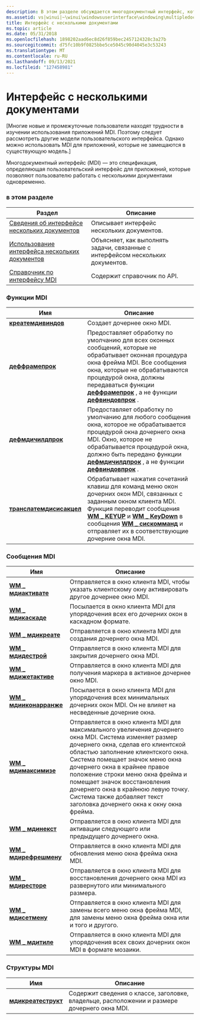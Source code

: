 ```yaml
---
description: В этом разделе обсуждается многодокументный интерфейс, который представляет собой спецификацию, определяющую пользовательский интерфейс для приложений, которые позволяют пользователю работать с несколькими документами одновременно.
ms.assetid: vs|winui|~\winui\windowsuserinterface\windowing\multipledocumentinterface.htm
title: Интерфейс с несколькими документами
ms.topic: article
ms.date: 05/31/2018
ms.openlocfilehash: 1898202aad6ec8d26f859bec2457124328c3a27b
ms.sourcegitcommit: d75fc10b9f0825bbe5ce5045c90d4045e3c53243
ms.translationtype: MT
ms.contentlocale: ru-RU
ms.lasthandoff: 09/13/2021
ms.locfileid: "127458981"
---
```

# <a name="multiple-document-interface"></a>Интерфейс с несколькими документами

\[Многие новые и промежуточные пользователи находят трудности в изучении использования приложений MDI. Поэтому следует рассмотреть другие модели пользовательского интерфейса. Однако можно использовать MDI для приложений, которые не замещаются в существующую модель.\]

Многодокументный интерфейс (MDI) — это спецификация, определяющая пользовательский интерфейс для приложений, которые позволяют пользователю работать с несколькими документами одновременно.

### <a name="in-this-section"></a>в этом разделе



| Раздел                                                                              | Описание                                                                               |
|------------------------------------------------------------------------------------|-------------------------------------------------------------------------------------------|
| [Сведения об интерфейсе нескольких документов](about-the-multiple-document-interface.md) | Описывает интерфейс нескольких документов.<br/>                                     |
| [Использование интерфейса нескольких документов](using-the-multiple-document-interface.md) | Объясняет, как выполнять задачи, связанные с интерфейсом нескольких документов.<br/> |
| [Справочник по интерфейсу MDI](multiple-document-interface-reference.md)                         | Содержит справочник по API.<br/>                                                    |



 

### <a name="mdi-functions"></a>Функции MDI



| Имя                                                 | Описание                                                                                                                                                                                                                                                                                                                                                                |
|------------------------------------------------------|----------------------------------------------------------------------------------------------------------------------------------------------------------------------------------------------------------------------------------------------------------------------------------------------------------------------------------------------------------------------------|
| [**креатемдивиндов**](/windows/win32/api/winuser/nf-winuser-createmdiwindowa)           | Создает дочернее окно MDI. <br/>                                                                                                                                                                                                                                                                                                                                    |
| [**деффрамепрок**](/windows/win32/api/winuser/nf-winuser-defframeproca)                 | Предоставляет обработку по умолчанию для всех оконных сообщений, которые не обрабатывает оконная процедура окна фрейма MDI. Все сообщения окна, которые не обрабатываются процедурой окна, должны передаваться функции [**деффрамепрок**](/windows/win32/api/winuser/nf-winuser-defframeproca) , а не функции [**дефвиндовпрок**](/windows/desktop/api/winuser/nf-winuser-defwindowproca) . <br/>                              |
| [**дефмдичилдпрок**](/windows/win32/api/winuser/nf-winuser-defmdichildproca)           | Предоставляет обработку по умолчанию для любого сообщения окна, которое не обрабатывается процедурой окна дочернего окна MDI. Окно, которое не обрабатывается процедурой окна, должно быть передано функции [**дефмдичилдпрок**](/windows/win32/api/winuser/nf-winuser-defmdichildproca) , а не функции [**дефвиндовпрок**](/windows/desktop/api/winuser/nf-winuser-defwindowproca) . <br/>                                             |
| [**транслатемдисисакцел**](/windows/win32/api/winuser/nf-winuser-translatemdisysaccel) | Обрабатывает нажатия сочетаний клавиш для команд меню окон дочерних окон MDI, связанных с заданным окном клиента MDI. Функция переводит сообщения [**WM \_ KEYUP**](/windows/desktop/inputdev/wm-keyup) и [**WM \_ KeyDown**](/windows/desktop/inputdev/wm-keydown) в сообщения [**WM \_ сискомманд**](/windows/desktop/menurc/wm-syscommand) и отправляет их в соответствующие дочерние окна MDI. <br/> |



 

### <a name="mdi-messages"></a>Сообщения MDI



| Имя                                            | Описание                                                                                                                                                                                                                                                                                                                                                                                                                                   |
|-------------------------------------------------|-----------------------------------------------------------------------------------------------------------------------------------------------------------------------------------------------------------------------------------------------------------------------------------------------------------------------------------------------------------------------------------------------------------------------------------------------|
| [**WM \_ мдиактивате**](wm-mdiactivate.md)       | Отправляется в окно клиента MDI, чтобы указать клиентскому окну активировать другое дочернее окно MDI. <br/>                                                                                                                                                                                                                                                                                                                               |
| [**WM \_ мдикаскаде**](wm-mdicascade.md)         | Посылается в окно клиента MDI для упорядочения всех его дочерних окон в каскадном формате. <br/>                                                                                                                                                                                                                                                                                                                                                 |
| [**WM \_ мдикреате**](wm-mdicreate.md)           | Отправляется в окно клиента MDI для создания дочернего окна MDI. <br/>                                                                                                                                                                                                                                                                                                                                                                        |
| [**WM \_ мдидестрой**](wm-mdidestroy.md)         | Отправляется в окно клиента MDI для закрытия дочернего окна MDI. <br/>                                                                                                                                                                                                                                                                                                                                                                         |
| [**WM \_ мдижетактиве**](wm-mdigetactive.md)     | Отправляется в окно клиента MDI для получения маркера в активное дочернее окно MDI. <br/>                                                                                                                                                                                                                                                                                                                                                |
| [**WM \_ мдииконарранже**](wm-mdiiconarrange.md) | Посылается в окно клиента MDI для упорядочения всех минимальных дочерних окон MDI. Он не влияет на несведенные дочерние окна. <br/>                                                                                                                                                                                                                                                                                                  |
| [**WM \_ мдимаксимизе**](wm-mdimaximize.md)       | Отправляется в окно клиента MDI для максимального увеличения дочернего окна MDI. Система изменяет размер дочернего окна, сделав его клиентской областью заполнение клиентского окна. Система помещает значок меню окна дочернего окна в крайнее правое положение строки меню окна фрейма и помещает значок восстановления дочернего окна в крайнюю левую точку. Система также добавляет текст заголовка дочернего окна к окну окна фрейма. <br/> |
| [**WM \_ мдинекст**](wm-mdinext.md)               | Отправляется в окно клиента MDI для активации следующего или предыдущего дочернего окна. <br/>                                                                                                                                                                                                                                                                                                                                                        |
| [**WM \_ мдирефрешмену**](wm-mdirefreshmenu.md) | Отправляется в окно клиента MDI для обновления меню окна фрейма окна MDI. <br/>                                                                                                                                                                                                                                                                                                                                                   |
| [**WM \_ мдиресторе**](wm-mdirestore.md)         | Отправляется в окно клиента MDI для восстановления дочернего окна MDI из развернутого или минимального размера. <br/>                                                                                                                                                                                                                                                                                                                                      |
| [**WM \_ мдисетмену**](wm-mdisetmenu.md)         | Отправляется в окно клиента MDI для замены всего меню окна фрейма MDI, для замены меню окна фрейма окна или и того и другого. <br/>                                                                                                                                                                                                                                                                                           |
| [**WM \_ мдитиле**](wm-mditile.md)               | Отправляется в окно клиента MDI для упорядочения всех своих дочерних окон MDI в формате мозаики. <br/>                                                                                                                                                                                                                                                                                                                                             |



 

### <a name="mdi-structures"></a>Структуры MDI



| Имя                                       | Описание                                                                                               |
|--------------------------------------------|-----------------------------------------------------------------------------------------------------------|
| [**мдикреатеструкт**](/windows/win32/api/winuser/ns-winuser-mdicreatestructa) | Содержит сведения о классе, заголовке, владельце, расположении и размере дочернего окна MDI. <br/> |



 

 

